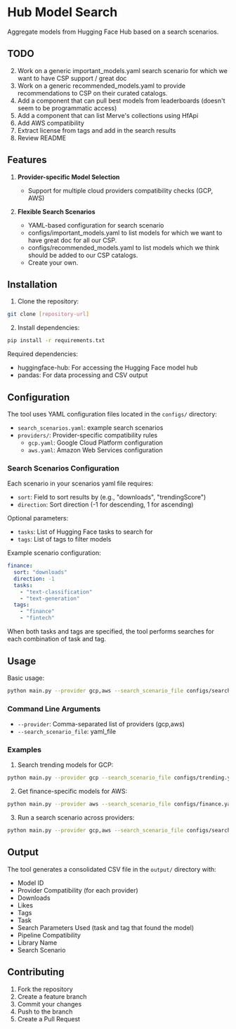 # Hub Model Search

Aggregate models from Hugging Face Hub based on a search scenarios.

## TODO
2. Work on a generic important_models.yaml search scenario for which we want to have CSP support / great doc
3. Work on a generic recommended_models.yaml to provide recommendations to CSP on their curated catalogs.
4. Add a component that can pull best models from leaderboards (doesn't seem to be programmatic access)
5. Add a component that can list Merve's collections using HfApi
6. Add AWS compatibility
7. Extract license from tags and add in the search results
8. Review README

## Features

1. **Provider-specific Model Selection**
   - Support for multiple cloud providers compatibility checks (GCP, AWS)

2. **Flexible Search Scenarios**
   - YAML-based configuration for search scenario
    - configs/important_models.yaml to list models for which we want to have great doc for all our CSP.
    - configs/recommended_models.yaml to list models which we think should be added to our CSP catalogs.
    - Create your own.

## Installation

1. Clone the repository:
```bash
git clone [repository-url]
```

2. Install dependencies:
```bash
pip install -r requirements.txt
```

Required dependencies:
- huggingface-hub: For accessing the Hugging Face model hub
- pandas: For data processing and CSV output

## Configuration

The tool uses YAML configuration files located in the `configs/` directory:

- `search_scenarios.yaml`: example search scenarios
- `providers/`: Provider-specific compatibility rules
  - `gcp.yaml`: Google Cloud Platform configuration
  - `aws.yaml`: Amazon Web Services configuration

### Search Scenarios Configuration

Each scenario in your scenarios yaml file requires:
- `sort`: Field to sort results by (e.g., "downloads", "trendingScore")
- `direction`: Sort direction (-1 for descending, 1 for ascending)

Optional parameters:
- `tasks`: List of Hugging Face tasks to search for
- `tags`: List of tags to filter models

Example scenario configuration:
```yaml
finance:
  sort: "downloads"
  direction: -1
  tasks:
    - "text-classification"
    - "text-generation"
  tags:
    - "finance"
    - "fintech"
```

When both tasks and tags are specified, the tool performs searches for each combination of task and tag.

## Usage

Basic usage:

```bash
python main.py --provider gcp,aws --search_scenario_file configs/search_scenario.yaml
```

### Command Line Arguments

- `--provider`: Comma-separated list of providers (gcp,aws)
- `--search_scenario_file`: yaml_file

### Examples

1. Search trending models for GCP:
```bash
python main.py --provider gcp --search_scenario_file configs/trending.yaml
```

2. Get finance-specific models for AWS:
```bash
python main.py --provider aws --search_scenario_file configs/finance.yaml
```

3. Run a search scenario across providers:
```bash
python main.py --provider gcp,aws --search_scenario_file configs/search_scenario.yaml
```

## Output

The tool generates a consolidated CSV file in the `output/` directory with:
- Model ID
- Provider Compatibility (for each provider)
- Downloads
- Likes
- Tags
- Task
- Search Parameters Used (task and tag that found the model)
- Pipeline Compatibility
- Library Name
- Search Scenario

## Contributing

1. Fork the repository
2. Create a feature branch
3. Commit your changes
4. Push to the branch
5. Create a Pull Request
